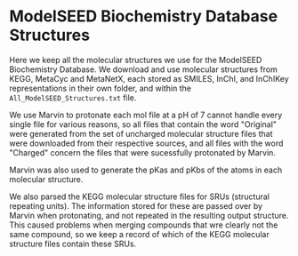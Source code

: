 # ModelSEED Biochemistry Database Structures

Here we keep all the molecular structures we use for the ModelSEED
Biochemistry Database. We download and use molecular structures from
KEGG, MetaCyc and MetaNetX, each stored as SMILES, InChI, and InChIKey
representations in their own folder, and within the
`All_ModelSEED_Structures.txt` file.

We use Marvin to protonate each mol file at a pH of 7 cannot handle
every single file for various reasons, so all files that contain the
word "Original" were generated from the set of uncharged molecular
structure files that were downloaded from their respective sources,
and all files with the word "Charged" concern the files that were
sucessfully protonated by Marvin.

Marvin was also used to generate the pKas and pKbs of the atoms in
each molecular structure.

We also parsed the KEGG molecular structure files for SRUs (structural
repeating units). The information stored for these are passed over by
Marvin when protonating, and not repeated in the resulting output
structure. This caused problems when merging compounds that wre
clearly not the same compound, so we keep a record of which of the
KEGG molecular structure files contain these SRUs.